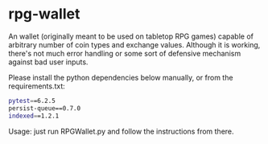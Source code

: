 # rpg-wallet

An wallet (originally meant to be used on tabletop RPG games) capable of arbitrary number of coin types and exchange values. Although it is working, there's not much error handling or some sort of defensive mechanism against bad user inputs.

Please install the python dependencies below manually, or from the requirements.txt:

```bash
pytest==6.2.5
persist-queue==0.7.0
indexed==1.2.1
```

Usage: just run RPGWallet.py and follow the instructions from there.
